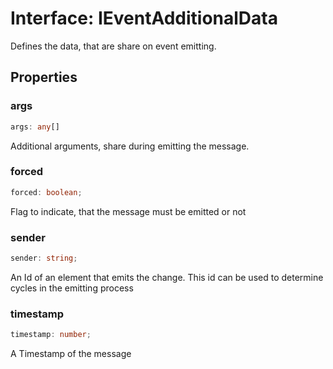 # Interface: IEventAdditionalData

Defines the data, that are share on event emitting.

## Properties

### args

```ts
args: any[]
```

Additional arguments, share during emitting the message.

### forced

```ts
forced: boolean;
```

Flag to indicate, that the message must be emitted or not

### sender

```ts
sender: string;
```

An Id of an element that emits the change. This
id can be used to determine cycles in the emitting process

### timestamp

```ts
timestamp: number;
```

A Timestamp of the message
